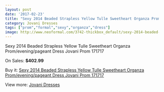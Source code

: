 ```yaml
---
layout: post
date: '2017-02-23'
title: "Sexy 2014 Beaded Strapless Yellow Tulle Sweetheart Organza Prom/evening/pageant Dress Jovani Prom 171717"
category: Jovani Dresses
tags: ["prom","formal","sexy","organza","dress"]
image: http://www.neoformal.com/3742-thickbox_default/sexy-2014-beaded-strapless-yellow-tulle-sweetheart-organza-prom-evening-pageant-dress-jovani-prom-171717.jpg
---
```

Sexy 2014 Beaded Strapless Yellow Tulle Sweetheart Organza Prom/evening/pageant Dress Jovani Prom 171717

On Sales: **$402.99**
<a href="https://www.neoformal.com/en/jovani-dresses/1391-sexy-2014-beaded-strapless-yellow-tulle-sweetheart-organza-prom-evening-pageant-dress-jovani-prom-171717.html"><amp-img layout="responsive" width="600" height="600" src="//www.neoformal.com/3742-thickbox_default/sexy-2014-beaded-strapless-yellow-tulle-sweetheart-organza-prom-evening-pageant-dress-jovani-prom-171717.jpg" alt="Sexy 2014 Beaded Strapless Yellow Tulle Sweetheart Organza Prom/evening/pageant Dress Jovani Prom 171717 0" /></a>
<a href="https://www.neoformal.com/en/jovani-dresses/1391-sexy-2014-beaded-strapless-yellow-tulle-sweetheart-organza-prom-evening-pageant-dress-jovani-prom-171717.html"><amp-img layout="responsive" width="600" height="600" src="//www.neoformal.com/3744-thickbox_default/sexy-2014-beaded-strapless-yellow-tulle-sweetheart-organza-prom-evening-pageant-dress-jovani-prom-171717.jpg" alt="Sexy 2014 Beaded Strapless Yellow Tulle Sweetheart Organza Prom/evening/pageant Dress Jovani Prom 171717 1" /></a>
<a href="https://www.neoformal.com/en/jovani-dresses/1391-sexy-2014-beaded-strapless-yellow-tulle-sweetheart-organza-prom-evening-pageant-dress-jovani-prom-171717.html"><amp-img layout="responsive" width="600" height="600" src="//www.neoformal.com/3743-thickbox_default/sexy-2014-beaded-strapless-yellow-tulle-sweetheart-organza-prom-evening-pageant-dress-jovani-prom-171717.jpg" alt="Sexy 2014 Beaded Strapless Yellow Tulle Sweetheart Organza Prom/evening/pageant Dress Jovani Prom 171717 2" /></a>

Buy it: [Sexy 2014 Beaded Strapless Yellow Tulle Sweetheart Organza Prom/evening/pageant Dress Jovani Prom 171717](https://www.neoformal.com/en/jovani-dresses/1391-sexy-2014-beaded-strapless-yellow-tulle-sweetheart-organza-prom-evening-pageant-dress-jovani-prom-171717.html "Sexy 2014 Beaded Strapless Yellow Tulle Sweetheart Organza Prom/evening/pageant Dress Jovani Prom 171717")

View more: [Jovani Dresses](https://www.neoformal.com/en/15-jovani-dresses "Jovani Dresses")